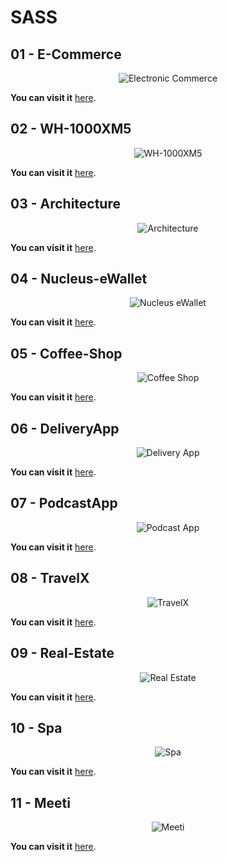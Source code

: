 # SASS

## 01 - E-Commerce

<div align="center">
  <img src="img/1.png" width="auto" alt="Electronic Commerce">
</div>

**You can visit it** [here](https://guitar-store-d52f35.netlify.app/).

## 02 - WH-1000XM5

<div align="center">
  <img src="img/2.png" width="auto" alt="WH-1000XM5">
</div>

**You can visit it** [here](https://wh-1000xm5-gbp.netlify.app/).

## 03 - Architecture

<div align="center">
  <img src="img/3.png" width="auto" alt="Architecture">
</div>

**You can visit it** [here](https://architecture-gbp.netlify.app/).

## 04 - Nucleus-eWallet

<div align="center">
  <img src="img/4.png" width="auto" alt="Nucleus eWallet">
</div>

**You can visit it** [here](https://nucleus-gbp.netlify.app/).

## 05 - Coffee-Shop

<div align="center">
  <img src="img/5.png" width="auto" alt="Coffee Shop">
</div>

**You can visit it** [here](https://coffee-shop-gbp.netlify.app/).

## 06 - DeliveryApp

<div align="center">
  <img src="img/6.png" width="auto" alt="Delivery App">
</div>

**You can visit it** [here](https://deliveryapp-gbp.netlify.app/).

## 07 - PodcastApp

<div align="center">
  <img src="img/7.png" width="auto" alt="Podcast App">
</div>

**You can visit it** [here](https://podcastapp-gbp.netlify.app/).

## 08 - TravelX

<div align="center">
  <img src="img/8.png" width="auto" alt="TravelX">
</div>

**You can visit it** [here](https://travelx-gbp.netlify.app/).

## 09 - Real-Estate

<div align="center">
  <img src="img/9.png" width="auto" alt="Real Estate">
</div>

**You can visit it** [here](https://real-estate-gbp.netlify.app/).

## 10 - Spa

<div align="center">
  <img src="img/10.png" width="auto" alt="Spa">
</div>

**You can visit it** [here](https://spa-gbp.netlify.app/).

## 11 - Meeti

<div align="center">
  <img src="img/11.png" width="auto" alt="Meeti">
</div>

**You can visit it** [here](https://meeti-gbp.netlify.app/).